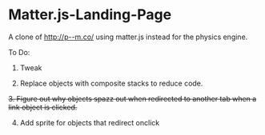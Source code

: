 # Matter.js-Landing-Page
A clone of http://p--m.co/ using matter.js instead for the physics engine.

To Do:
  1. Tweak
  
  2. Replace objects with composite stacks to reduce code.
  
  ~~3. Figure out why objects spazz out when redirected to another tab when a link object is clicked.~~
  
  4. Add sprite for objects that redirect onclick
